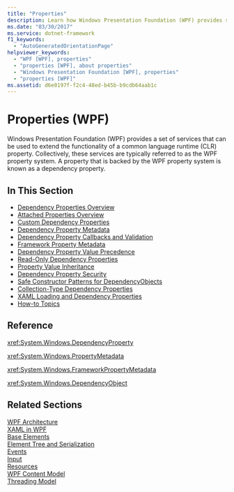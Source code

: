 ```yaml
---
title: "Properties"
description: Learn how Windows Presentation Foundation (WPF) provides services that can extend the functionality of a common language runtime (CLR) property.
ms.date: "03/30/2017"
ms.service: dotnet-framework
f1_keywords: 
  - "AutoGeneratedOrientationPage"
helpviewer_keywords: 
  - "WPF [WPF], properties"
  - "properties [WPF], about properties"
  - "Windows Presentation Foundation [WPF], properties"
  - "properties [WPF]"
ms.assetid: d6e0197f-f2c4-48ed-b45b-b9cdb64aab1c
---
```

# Properties (WPF)

Windows Presentation Foundation (WPF) provides a set of services that can be used to extend the functionality of a common language runtime (CLR) property. Collectively, these services are typically referred to as the WPF property system. A property that is backed by the WPF property system is known as a dependency property.  
  
## In This Section  

- [Dependency Properties Overview](../properties/dependency-properties-overview.md)
- [Attached Properties Overview](../properties/attached-properties-overview.md)
- [Custom Dependency Properties](../properties/custom-dependency-properties.md)
- [Dependency Property Metadata](../properties/dependency-property-metadata.md)
- [Dependency Property Callbacks and Validation](../properties/dependency-property-callbacks-and-validation.md)
- [Framework Property Metadata](../properties/framework-property-metadata.md)
- [Dependency Property Value Precedence](../properties/dependency-property-value-precedence.md)
- [Read-Only Dependency Properties](../properties/read-only-dependency-properties.md)
- [Property Value Inheritance](../properties/property-value-inheritance.md)
- [Dependency Property Security](../properties/dependency-property-security.md)
- [Safe Constructor Patterns for DependencyObjects](../properties/safe-constructor-patterns-for-dependencyobjects.md)
- [Collection-Type Dependency Properties](../properties/collection-type-dependency-properties.md)
- [XAML Loading and Dependency Properties](../properties/xaml-loading-and-dependency-properties.md)
- [How-to Topics](properties-how-to-topics.md)
  
## Reference  

<xref:System.Windows.DependencyProperty>  
  
<xref:System.Windows.PropertyMetadata>  
  
<xref:System.Windows.FrameworkPropertyMetadata>  
  
<xref:System.Windows.DependencyObject>  
  
## Related Sections  

[WPF Architecture](wpf-architecture.md)  
  [XAML in WPF](../xaml/index.md)  
  [Base Elements](base-elements.md)  
  [Element Tree and Serialization](element-tree-and-serialization.md)  
  [Events](events-wpf.md)  
  [Input](input-wpf.md)  
  [Resources](resources-wpf.md)  
  [WPF Content Model](../controls/wpf-content-model.md)  
  [Threading Model](threading-model.md)
